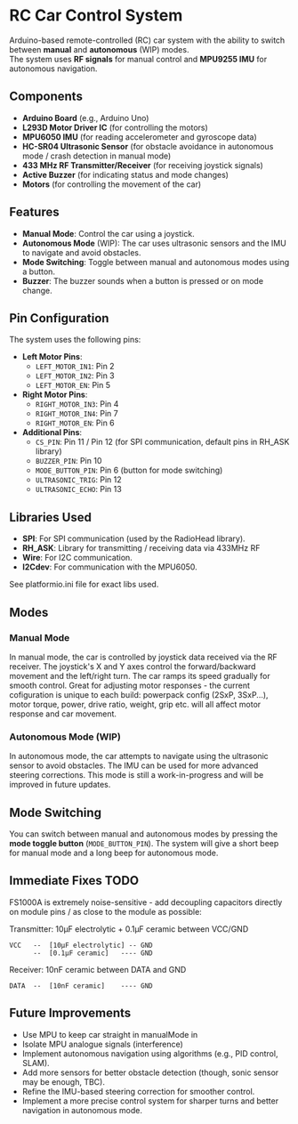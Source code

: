 # RC Car Control System

Arduino-based remote-controlled (RC) car system with the ability to switch between **manual** and **autonomous** (WIP) modes.  
The system uses **RF signals** for manual control and **MPU9255 IMU** for autonomous navigation.

## Components

- **Arduino Board** (e.g., Arduino Uno)
- **L293D Motor Driver IC** (for controlling the motors)
- **MPU6050 IMU** (for reading accelerometer and gyroscope data)
- **HC-SR04 Ultrasonic Sensor** (for obstacle avoidance in autonomous mode / crash detection in manual mode)
- **433 MHz RF Transmitter/Receiver** (for receiving joystick signals)
- **Active Buzzer** (for indicating status and mode changes)
- **Motors** (for controlling the movement of the car)

## Features

- **Manual Mode**: Control the car using a joystick.
- **Autonomous Mode** (WIP): The car uses ultrasonic sensors and the IMU to navigate and avoid obstacles.
- **Mode Switching**: Toggle between manual and autonomous modes using a button.
- **Buzzer**: The buzzer sounds when a button is pressed or on mode change.

## Pin Configuration

The system uses the following pins:

- **Left Motor Pins**:
  - `LEFT_MOTOR_IN1`: Pin 2
  - `LEFT_MOTOR_IN2`: Pin 3
  - `LEFT_MOTOR_EN`: Pin 5
- **Right Motor Pins**:
  - `RIGHT_MOTOR_IN3`: Pin 4
  - `RIGHT_MOTOR_IN4`: Pin 7
  - `RIGHT_MOTOR_EN`: Pin 6
- **Additional Pins**:
  - `CS_PIN`: Pin 11  / Pin 12 (for SPI communication, default pins in RH_ASK library)
  - `BUZZER_PIN`: Pin 10
  - `MODE_BUTTON_PIN`: Pin 6 (button for mode switching)
  - `ULTRASONIC_TRIG`: Pin 12
  - `ULTRASONIC_ECHO`: Pin 13

## Libraries Used

- **SPI**: For SPI communication (used by the RadioHead library).
- **RH_ASK**: Library for transmitting / receiving data via 433MHz RF
- **Wire**: For I2C communication.
- **I2Cdev**: For communication with the MPU6050.

See platformio.ini file for exact libs used.

## Modes

### Manual Mode

In manual mode, the car is controlled by joystick data received via the RF receiver. The joystick's X and Y axes control the forward/backward movement and the left/right turn. The car ramps its speed gradually for smooth control.
Great for adjusting motor responses - the current cofiguration is unique to each build: powerpack config (2SxP, 3SxP...), motor torque, power, drive ratio, weight, grip etc. will all affect motor response and car movement.

### Autonomous Mode (WIP)

In autonomous mode, the car attempts to navigate using the ultrasonic sensor to avoid obstacles. The IMU can be used for more advanced steering corrections. This mode is still a work-in-progress and will be improved in future updates.

## Mode Switching

You can switch between manual and autonomous modes by pressing the **mode toggle button** (`MODE_BUTTON_PIN`). The system will give a short beep for manual mode and a long beep for autonomous mode.

## Immediate Fixes TODO

FS1000A is extremely noise-sensitive - add decoupling capacitors directly on module pins / as close to the module as possible:

Transmitter: 10μF electrolytic + 0.1μF ceramic between VCC/GND

    VCC   --  [10μF electrolytic] -- GND
          --  [0.1μF ceramic]   ---- GND

Receiver: 10nF ceramic between DATA and GND

    DATA  --  [10nF ceramic]    ---- GND

## Future Improvements

- Use MPU to keep car straight in manualMode in 
- Isolate MPU analogue signals (interference)
- Implement autonomous navigation using algorithms (e.g., PID control, SLAM).
- Add more sensors for better obstacle detection (though, sonic sensor may be enough, TBC).
- Refine the IMU-based steering correction for smoother control.
- Implement a more precise control system for sharper turns and better navigation in autonomous mode.
